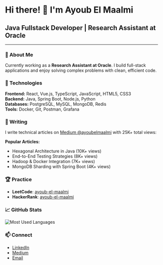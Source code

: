 # Hi there! 👋 I'm Ayoub El Maalmi

## Java Fullstack Developer | Research Assistant at Oracle

---

### 🚀 About Me

Currently working as a **Research Assistant at Oracle**. I build full-stack applications and enjoy solving complex problems with clean, efficient code.

### 🔧 Technologies

**Frontend:** React, Vue.js, TypeScript, JavaScript, HTML5, CSS3  
**Backend:** Java, Spring Boot, Node.js, Python  
**Databases:** PostgreSQL, MySQL, MongoDB, Redis  
**Tools:** Docker, Git, Postman, Grafana

### 📝 Writing

I write technical articles on [Medium @ayoubelmaalmi](https://medium.com/@ayoubelmaalmi) with 25K+ total views:

**Popular Articles:**
- Hexagonal Architecture in Java (10K+ views)
- End-to-End Testing Strategies (8K+ views) 
- Hadoop & Docker Integration (7K+ views)
- MongoDB Sharding with Spring Boot (4K+ views)

### 🏆 Practice

- **LeetCode**: [ayoub-el-maalmi](https://www.leetcode.com/ayoub-el-maalmi)
- **HackerRank**: [ayoub-el-maalmi](https://www.hackerrank.com/ayoub-el-maalmi)

### 📈 GitHub Stats

<p><img align="center" src="https://github-readme-stats.vercel.app/api/top-langs?username=elmaalmia&show_icons=true&locale=en&layout=compact" alt="Most Used Languages" /></p>

### 📫 Connect

- [LinkedIn](https://linkedin.com/in/ayoub-el-maalmi)
- [Medium](https://medium.com/@ayoubelmaalmi)
- [Email](mailto:elmaalmiayoub@gmail.com)
